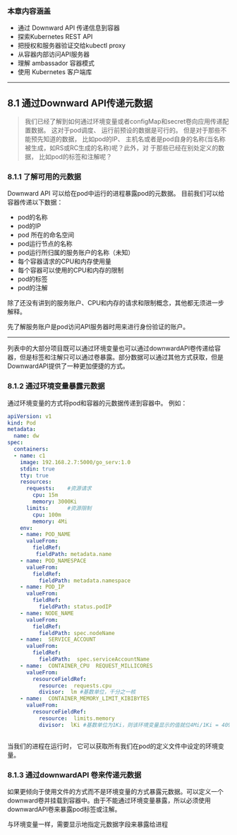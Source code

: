 ### 本章内容涵盖
- 通过 Downward API 传递信息到容器
- 探索Kubernetes REST API
- 把授权和服务器验证交给kubectl proxy
- 从容器内部访问API服务器
- 理解 ambassador 容器模式
- 使用 Kubernetes 客户端库

---
## 8.1 通过Downward API传递元数据

>我们已经了解到如何通过环境变量或者configMap和secret卷向应用传递配置数据。 这对于pod调度、 运行前预设的数据是可行的。
但是对于那些不能预先知道的数据， 比如pod的IP、 主机名或者是pod自身的名称(当名称被生成，如RS或RC生成的名称)呢？此外，对
于那些已经在别处定义的数据， 比如pod的标签和注解呢？


### 8.1.1 了解可用的元数据
Downward API 可以给在pod中运行的进程暴露pod的元数据。 目前我们可以给容器传递以下数据：  
- pod的名称
- pod的IP
- pod 所在的命名空间
- pod运行节点的名称
- pod运行所归属的服务账户的名称（未知）
- 每个容器请求的CPU和内存使用量
- 每个容器可以使用的CPU和内存的限制
- pod的标签
- pod的注解

除了还没有讲到的服务账户、CPU和内存的请求和限制概念，其他都无须进一步解释。

先了解服务账户是pod访问API服务器时用来进行身份验证的账户。

---
列表中的大部分项目既可以通过环境变量也可以通过downwardAPI卷传递给容器，但是标签和注解只可以通过卷暴露。部分数据可以通过其他方式获取，但是DownwardAPI提供了一种更加便捷的方式。

### 8.1.2 通过环境变量暴露元数据
通过环境变量的方式将pod和容器的元数据传递到容器中。
例如：  
```yaml
apiVersion: v1
kind: Pod
metadata:
  name: dw
spec:
  containers:
  - name: c1
    image: 192.168.2.7:5000/go_serv:1.0
    stdin: true
    tty: true
    resources:
      requests:    #资源请求
        cpu: 15m
        memory: 3000Ki
      limits:      #资源限制
        cpu: 100m
        memory: 4Mi
    env:
    - name: POD_NAME
      valueFrom:
        fieldRef:
         fieldPath: metadata.name
    - name: POD_NAMESPACE
      valueFrom:
        fieldRef:
          fieldPath: metadata.namespace
    - name: POD_IP
      valueFrom:
        fieldRef:
          fieldPath: status.podIP
    - name: NODE_NAME
      valueFrom:
        fieldRef:
          fieldPath: spec.nodeName
    - name:  SERVICE_ACCOUNT
      valueFrom: 
        fieldRef: 
          fieldPath:  spec.serviceAccountName
    - name:  CONTAINER_CPU  REQUEST_MILLICORES
      valueFrom:
        resourceFieldRef: 
          resource:  requests.cpu 
          divisor:  lm #基数单位，千分之一核 
    - name:  CONTAINER_MEMORY_LIMIT_KIBIBYTES
      valueFrom:
        resourceFieldRef: 
          resource:  limits.memory
          divisor:  lKi #基数单位为1Ki，则该环境变量显示的值就位4Mi/1Ki = 4096。
      
```
当我们的进程在运行时， 它可以获取所有我们在pod的定义文件中设定的环境变量。

### 8.1.3 通过downwardAPI 卷来传递元数据
如果更倾向于使用文件的方式而不是环境变量的方式暴露元数据。可以定义一个downward卷并挂载到容器中。由于不能通过环境变量暴露，所以必须使用downwardAPI卷来暴露pod标签或注解。

与环境变量一样，需要显示地指定元数据字段来暴露给进程



